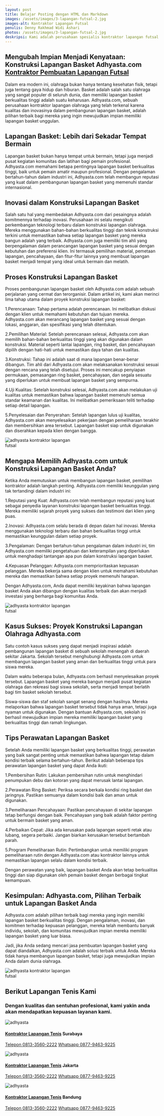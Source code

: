 ```yaml
---
layout: post
title: Belajar Posting dengan HTML dan Markdown
images: /assets/images/3-lapangan-futsal-2.jpg
images-alt: Kontraktor Lapangan Futsal
penulis: Denny Rakhmad Widi Ashari
photos: /assets/images/3-lapangan-futsal-2.jpg
deskripsi: Kami adalah perusahaan spesialis kontraktor lapangan futsal dengan pengalaman telah melayani 100 lebih konsumen dalam segala pekerjaan, baik dalam konstruksi pembuatan lapangan futsal maupun pembuatan lantai lapangan futsal. suatu keniscayaan apabila anda menyerahkan pekerjaan proyek pembuat lapangan futsal kepada kami
---
```

<section class="features11 cid-rravbvzsVT" id="features11-5">
    <div class="container">
        <div class="col-md-12">
            <div class="media-container-row">
                <div class=" align-left aside-content">
                    <h2 class="mbr-title pt-2 mbr-fonts-style display-2">
                        Mengubah Impian Menjadi Kenyataan: Konstruksi Lapangan Basket Adhyasta.com <a href="/produk/spesialis-lapangan-futsal/">Kontraktor Pembuatan Lapangan Futsal</a>
                    </h2>
                    <div class="mbr-section-text">
                        <p class="mbr-text mb-5 pt-3 mbr-light mbr-fonts-style display-5">
                            Dalam era modern ini, olahraga bukan hanya tentang kesehatan fisik, tetapi juga tentang gaya hidup dan hiburan. Basket adalah salah satu olahraga yang sangat populer di seluruh dunia, dan memiliki lapangan basket berkualitas tinggi adalah suatu keharusan. Adhyasta.com, sebuah perusahaan kontraktor lapangan olahraga yang telah terkenal karena kualitas dan inovasinya dalam pembangunan lapangan basket, adalah pilihan terbaik bagi mereka yang ingin mewujudkan impian memiliki lapangan basket unggulan.
                        </p>
                         <h2 class="mbr-title pt-2 mbr-fonts-style display-2">
                        Lapangan Basket: Lebih dari Sekadar Tempat Bermain
                        </h2>
                        <p class="mbr-text mb-5 pt-3 mbr-light mbr-fonts-style display-5">
                            Lapangan basket bukan hanya tempat untuk bermain, tetapi juga menjadi pusat kegiatan komunitas dan latihan bagi pemain profesional. Adhyasta.com memahami betapa pentingnya lapangan basket berkualitas tinggi, baik untuk pemain amatir maupun profesional. Dengan pengalaman bertahun-tahun dalam industri ini, Adhyasta.com telah membangun reputasi yang kuat dalam pembangunan lapangan basket yang memenuhi standar internasional.
                        </p>
                         <h2 class="mbr-title pt-2 mbr-fonts-style display-2">
                        Inovasi dalam Konstruksi Lapangan Basket
                        </h2>
                        <p class="mbr-text mb-5 pt-3 mbr-light mbr-fonts-style display-5">
                            Salah satu hal yang membedakan Adhyasta.com dari pesaingnya adalah komitmennya terhadap inovasi. Perusahaan ini selalu mengikuti perkembangan teknologi terbaru dalam konstruksi lapangan olahraga. Mereka menggunakan bahan-bahan berkualitas tinggi dan teknik konstruksi terkini untuk memastikan bahwa setiap lapangan basket yang mereka bangun adalah yang terbaik.
Adhyasta.com juga memiliki tim ahli yang berpengalaman dalam perancangan lapangan basket yang sesuai dengan kebutuhan dan preferensi klien. Ini termasuk pemilihan material, pemetaan lapangan, pencahayaan, dan fitur-fitur lainnya yang membuat lapangan basket menjadi tempat yang ideal untuk bermain dan melatih.
                        </p>
                        <h2 class="mbr-title pt-2 mbr-fonts-style display-2">
                        Proses Konstruksi Lapangan Basket
                        </h2>
                        <p class="mbr-text mb-5 pt-3 mbr-light mbr-fonts-style display-5">
                            Proses pembangunan lapangan basket oleh Adhyasta.com adalah sebuah perjalanan yang cermat dan terorganisir. Dalam artikel ini, kami akan merinci lima tahap utama dalam proyek konstruksi lapangan basket:
                        </p>
                        <p class="mbr-text mb-5 pt-3 mbr-light mbr-fonts-style display-5">
                            1.Perencanaan: Tahap pertama adalah perencanaan. Ini melibatkan diskusi dengan klien untuk memahami kebutuhan dan tujuan mereka. Adhyasta.com akan merancang lapangan basket yang sesuai dengan lokasi, anggaran, dan spesifikasi yang telah ditentukan.
                        </p>
                        <p class="mbr-text mb-5 pt-3 mbr-light mbr-fonts-style display-5">
                            2.Pemilihan Material: Setelah perencanaan selesai, Adhyasta.com akan memilih bahan-bahan berkualitas tinggi yang akan digunakan dalam konstruksi. Material seperti lantai lapangan, ring basket, dan pencahayaan dipilih dengan hati-hati untuk memastikan daya tahan dan kualitas.
                        </p>
                        <p class="mbr-text mb-5 pt-3 mbr-light mbr-fonts-style display-5">
                            3.Konstruksi: Tahap ini adalah saat di mana lapangan benar-benar dibangun. Tim ahli dari Adhyasta.com akan melaksanakan konstruksi sesuai dengan rencana yang telah disetujui. Proses ini mencakup penyiapan permukaan, pemasangan ring basket, pencahayaan, dan segala sesuatu yang diperlukan untuk membuat lapangan basket yang sempurna.
                        </p>
                        <p class="mbr-text mb-5 pt-3 mbr-light mbr-fonts-style display-5">
                           4.Uji Kualitas: Setelah konstruksi selesai, Adhyasta.com akan melakukan uji kualitas untuk memastikan bahwa lapangan basket memenuhi semua standar keamanan dan kualitas. Ini melibatkan pemeriksaan teliti terhadap setiap detail lapangan.
                        </p>
                        <p class="mbr-text mb-5 pt-3 mbr-light mbr-fonts-style display-5">
                          5.Penyelesaian dan Penyerahan: Setelah lapangan lulus uji kualitas, Adhyasta.com akan menyelesaikan pekerjaan dengan pemeliharaan terakhir dan membersihkan area tersebut. Lapangan basket siap untuk digunakan dan diserahkan kepada klien dengan bangga.
                        </p>
                        <div class="mbr-figure m-auto" style="width: 50%;">
                            <img src="/assets/images/kontraktor-lapangan-futsal.webp" alt="adhyasta kontraktor lapangan futsal" title="adhyasta kontraktor lapangan futsal">
                        </div>
                    </div>
                </div>
            </div>
        </div>
    </div>
    <div class="container">
        <div class="col-md-12">
            <div class="media-container-row">
                <div class=" align-left aside-content">
                    <h2 class="mbr-title pt-2 mbr-fonts-style display-2">
                        Mengapa Memilih Adhyasta.com untuk Konstruksi Lapangan Basket Anda?
                    </h2>
                    <div class="mbr-section-text">
                        <p class="mbr-text mb-5 pt-3 mbr-light mbr-fonts-style display-5">
                            Ketika Anda memutuskan untuk membangun lapangan basket, pemilihan kontraktor adalah langkah penting. Adhyasta.com memiliki keunggulan yang tak tertandingi dalam industri ini:
                        </p>
                        <p class="mbr-text mb-5 pt-3 mbr-light mbr-fonts-style display-5">
                            1.Reputasi yang Kuat: Adhyasta.com telah membangun reputasi yang kuat sebagai penyedia layanan konstruksi lapangan basket berkualitas tinggi. Mereka memiliki sejarah proyek yang sukses dan testimoni dari klien yang puas.
                        </p>
                        <p class="mbr-text mb-5 pt-3 mbr-light mbr-fonts-style display-5">
                            2.Inovasi: Adhyasta.com selalu berada di depan dalam hal inovasi. Mereka menggunakan teknologi terbaru dan bahan berkualitas tinggi untuk memastikan keunggulan dalam setiap proyek.
                        </p>
                        <p class="mbr-text mb-5 pt-3 mbr-light mbr-fonts-style display-5">
                            3.Pengalaman: Dengan bertahun-tahun pengalaman dalam industri ini, tim Adhyasta.com memiliki pengetahuan dan keterampilan yang diperlukan untuk menghadapi tantangan apa pun dalam konstruksi lapangan basket.
                        </p>
                        <p class="mbr-text mb-5 pt-3 mbr-light mbr-fonts-style display-5">
                            4.Kepuasan Pelanggan: Adhyasta.com memprioritaskan kepuasan pelanggan. Mereka bekerja sama dengan klien untuk memahami kebutuhan mereka dan memastikan bahwa setiap proyek memenuhi harapan.
                        </p>
                        <p class="mbr-text mb-5 pt-3 mbr-light mbr-fonts-style display-5">
                            Dengan Adhyasta.com, Anda dapat memiliki keyakinan bahwa lapangan basket Anda akan dibangun dengan kualitas terbaik dan akan menjadi investasi yang berharga bagi komunitas Anda.
                        </p>
                        <div class="mbr-figure m-auto" style="width: 50%;">
                            <img src="/assets/images/kontraktor-lapangan-futsal.webp" alt="adhyasta kontraktor lapangan futsal" title="adhyasta kontraktor lapangan futsal">
                        </div>
                    </div>
                </div>
            </div>
        </div>
    </div>
    <div class="container">
        <div class="col-md-12">
            <div class="media-container-row">
                <div class=" align-left aside-content">
                    <h2 class="mbr-title pt-2 mbr-fonts-style display-2">
                        Kasus Sukses: Proyek Konstruksi Lapangan Olahraga Adhyasta.com
                    </h2>
                    <div class="mbr-section-text">
                        <p class="mbr-text mb-5 pt-3 mbr-light mbr-fonts-style display-5">
                            Satu contoh kasus sukses yang dapat menjadi inspirasi adalah pembangunan lapangan basket di sebuah sekolah menengah di daerah sekitar Jakarta. Sekolah tersebut menghubungi Adhyasta.com untuk membangun lapangan basket yang aman dan berkualitas tinggi untuk para siswa mereka.
                        </p>
                        <p class="mbr-text mb-5 pt-3 mbr-light mbr-fonts-style display-5">
                            Dalam waktu beberapa bulan, Adhyasta.com berhasil menyelesaikan proyek tersebut. Lapangan basket yang mereka bangun menjadi pusat kegiatan olahraga dan rekreasi bagi siswa sekolah, serta menjadi tempat berlatih bagi tim basket sekolah tersebut.
                        </p>
                        <p class="mbr-text mb-5 pt-3 mbr-light mbr-fonts-style display-5">
                            Siswa-siswa dan staf sekolah sangat senang dengan hasilnya. Mereka melaporkan bahwa lapangan basket tersebut tidak hanya aman, tetapi juga nyaman untuk digunakan. Dengan bantuan Adhyasta.com, sekolah ini berhasil mewujudkan impian mereka memiliki lapangan basket yang berkualitas tinggi dan ramah lingkungan.
                        </p>
                        <h2 class="mbr-title pt-2 mbr-fonts-style display-2">
                            Tips Perawatan Lapangan Basket
                        </h2>
                        <p class="mbr-text mb-5 pt-3 mbr-light mbr-fonts-style display-5">
                            Setelah Anda memiliki lapangan basket yang berkualitas tinggi, perawatan yang baik sangat penting untuk memastikan bahwa lapangan tetap dalam kondisi terbaik selama bertahun-tahun. Berikut adalah beberapa tips perawatan lapangan basket yang dapat Anda ikuti:
                        </p>
                        <p class="mbr-text mb-5 pt-3 mbr-light mbr-fonts-style display-5">
                            1.Pembersihan Rutin: Lakukan pembersihan rutin untuk menghindari penumpukan debu dan kotoran yang dapat merusak lantai lapangan.
                        </p>
                        <p class="mbr-text mb-5 pt-3 mbr-light mbr-fonts-style display-5">
                            2.Perawatan Ring Basket: Periksa secara berkala kondisi ring basket dan jaringnya. Pastikan semuanya dalam kondisi baik dan aman untuk digunakan.
                        </p>
                        <p class="mbr-text mb-5 pt-3 mbr-light mbr-fonts-style display-5">
                            3.Pemeliharaan Pencahayaan: Pastikan pencahayaan di sekitar lapangan tetap berfungsi dengan baik. Pencahayaan yang baik adalah faktor penting untuk bermain basket yang aman.
                        </p>
                        <p class="mbr-text mb-5 pt-3 mbr-light mbr-fonts-style display-5">
                            4.Perbaikan Cepat: Jika ada kerusakan pada lapangan seperti retak atau lubang, segera perbaiki. Jangan biarkan kerusakan tersebut bertambah parah.
                        </p>
                        <p class="mbr-text mb-5 pt-3 mbr-light mbr-fonts-style display-5">
                            5.Program Pemeliharaan Rutin: Pertimbangkan untuk memiliki program pemeliharaan rutin dengan Adhyasta.com atau kontraktor lainnya untuk memastikan lapangan selalu dalam kondisi terbaik.
                        </p>
                        <p class="mbr-text mb-5 pt-3 mbr-light mbr-fonts-style display-5">
                            Dengan perawatan yang baik, lapangan basket Anda akan tetap berkualitas tinggi dan siap digunakan oleh pemain basket dengan berbagai tingkat kemampuan.
                        </p>
                         <h2 class="mbr-title pt-2 mbr-fonts-style display-2">
                            Kesimpulan: Adhyasta.com, Pilihan Terbaik untuk Lapangan Basket Anda
                        </h2>
                        <p class="mbr-text mb-5 pt-3 mbr-light mbr-fonts-style display-5">
                            Adhyasta.com adalah pilihan terbaik bagi mereka yang ingin memiliki lapangan basket berkualitas tinggi. Dengan pengalaman, inovasi, dan komitmen terhadap kepuasan pelanggan, mereka telah membantu banyak individu, sekolah, dan komunitas mewujudkan impian mereka memiliki lapangan basket yang luar biasa.
                        </p>
                        <p class="mbr-text mb-5 pt-3 mbr-light mbr-fonts-style display-5">
                            Jadi, jika Anda sedang mencari jasa pembuatan lapangan basket yang dapat diandalkan, Adhyasta.com adalah solusi terbaik untuk Anda. Mereka tidak hanya membangun lapangan basket, tetapi juga mewujudkan impian Anda dalam dunia olahraga.
                        </p>
                        <div class="mbr-figure m-auto" style="width: 50%;">
                            <img src="/assets/images/kontraktor-lapangan-futsal.webp" alt="adhyasta kontraktor lapangan futsal" title="adhyasta kontraktor lapangan futsal">
                        </div>
                    </div>
                </div>
            </div>
        </div>
    </div>
</section>
<section class="features15 cid-rr5Cowf967" id="features15-e">
    <div class="container">
        <h2 class="mbr-section-title pb-3 align-center mbr-fonts-style display-2">
            Berikut Lapangan Tenis Kami
        </h2>
        <h3 class="mbr-section-subtitle display-5 align-center mbr-fonts-style">
            Dengan kualitas dan sentuhan profesional, kami yakin anda akan mendapatkan kepuasan layanan kami.
        </h3>
        <div class="media-container-row container pt-5 mt-2">
            <div class="col-12 col-md-6 mb-4 col-lg-4">
                <div class="card flip-card p-5 align-center">
                    <div class="card-front card_cont">
                        <img src="/assets/images/8-lapangan-tenis-2.jpg" alt="adhyasta">
                    </div>
                    <div class="card_back card_cont">
                        <h4 class="card-title display-5 py-2 mbr-fonts-style">
                            <a href="/produk/spesialis-lapangan-tenis/">Kontraktor Lapangan Tenis</a> Surabaya
                        </h4>
                        <p class="mbr-text mbr-fonts-style display-7">
                            <a class="btn btn-primary display-4" href="tel:+6281335602222">Telepon 0813-3560-2222</a>
                            <a class="btn btn-primary display-4" href="https://api.whatsapp.com/send?text=Hallo%20Adhyasta.com%20(Nama)%20(Alamat)%20&amp;phone=6287794639225">Whatsapp 0877-9463-9225</a>
                        </p>
                    </div>
                </div>
            </div>
            <div class="col-12 col-md-6 mb-4 col-lg-4">
                <div class="card flip-card p-5 align-center">
                    <div class="card-front card_cont">
                        <img src="/assets/images/8-lapangan-tenis-3.jpg" alt="adhyasta">
                    </div>
                    <div class="card_back card_cont">
                        <h4 class="card-title py-2 mbr-fonts-style display-5">
                            <a href="/produk/spesialis-lapangan-tenis/">Kontraktor Lapangan Tenis</a> Jakarta
                        </h4>
                        <p class="mbr-text mbr-fonts-style display-7">
                            <a class="btn btn-primary display-4" href="tel:+6281335602222">Telepon 0813-3560-2222</a>
                            <a class="btn btn-primary display-4" href="https://api.whatsapp.com/send?text=Hallo%20Adhyasta.com%20(Nama)%20(Alamat)%20&amp;phone=6287794639225">Whatsapp 0877-9463-9225</a>
                        </p>
                    </div>
                </div>
            </div>
            <div class="col-12 col-md-6 mb-4 col-lg-4">
                <div class="card flip-card p-5 align-center">
                    <div class="card-front card_cont">
                        <img src="/assets/images/8-lapangan-tenis-4.jpg" alt="adhyasta">
                    </div>
                    <div class="card_back card_cont">
                        <h4 class="card-title py-2 mbr-fonts-style display-5">
                            <a href="/produk/spesialis-lapangan-tenis/">Kontraktor Lapangan Tenis</a> Bandung
                        </h4>
                        <p class="mbr-text mbr-fonts-style display-7">
                            <a class="btn btn-primary display-4" href="tel:+6281335602222">Telepon 0813-3560-2222</a>
                            <a class="btn btn-primary display-4" href="https://api.whatsapp.com/send?text=Hallo%20Adhyasta.com%20(Nama)%20(Alamat)%20&amp;phone=6287794639225">Whatsapp 0877-9463-9225</a>
                        </p>
                    </div>
                </div>
            </div>
        </div>
    </div>
</section>